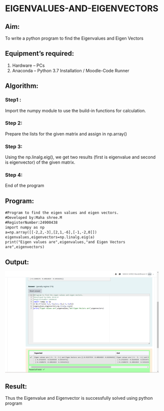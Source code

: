 # EIGENVALUES-AND-EIGENVECTORS
## Aim:
To write a python program to find the Eigenvalues and Eigen Vectors
## Equipment’s required:
1. 	Hardware – PCs
2. 	Anaconda – Python 3.7 Installation / Moodle-Code Runner
## Algorithm:
### Step1 : 
Import the numpy module to use the build-in functions for calculation.
### Step 2: 
Prepare the lists for the given matrix and assign in np.array()
### Step 3:
 Using the np.linalg.eig(),  we get two results (first is eigenvalue and second is eigenvector) of the given matrix.
### Step 4: 
End of the program
## Program:
    #Program to find the eigen values and eigen vectors.
    #Developed by:Maha shree.M 
    #RegisterNumber:24900438
    import numpy as np
    a=np.array([[-2,2,-3],[2,1,-6],[-1,-2,0]])
    eigenvalues,eigenvectors=np.linalg.eig(a)
    print("Eigen values are",eigenvalues,"and Eigen Vectors are",eigenvectors)

    
## Output:
![alt text](<Screenshot (66).png>)
## Result:
Thus the Eigenvalue and Eigenvector is successfully solved using python program

